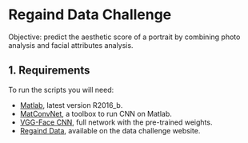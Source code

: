# Regaind Data Challenge
Objective: predict the aesthetic score of a portrait by combining photo analysis and facial attributes analysis.

## 1. Requirements
To run the scripts you will need:
  - [Matlab](www.mathworks.com/MATLAB-2016), latest version R2016_b.
  - [MatConvNet](http://www.vlfeat.org/matconvnet/), a toolbox to run CNN on Matlab.
  - [VGG-Face CNN](http://www.robots.ox.ac.uk/~vgg/software/vgg_face/), full network with the pre-trained weights.
  - [Regaind Data](https://challengedata.ens.fr/en/home), available on the data challenge website.